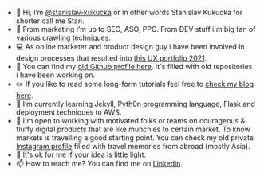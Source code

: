 - 👋 Hi, I’m [@stanislav-kukucka](https://github.com/stanislav-kukucka) or in other words Stanislav Kukucka for shorter call me Stan.
- 👀 From marketing I’m up to SEO, ASO, PPC. From DEV stuff i'm big fan of various crawling techniques.
- 💻 As online marketer and product design guy i have been involved in design processes that resulted into [this UX portfolio 2021](https://drive.google.com/file/d/11dEkD6bjD0k28QWfDdSWs-2KIM5JF9wW/view?usp=sharing).
- 📄 You can find my [old Github profile here](https://github.com/stankukucka). It's filled with old repositories i have been working on.
- ✏️ If you like to read some long-form tutorials feel free to [check my blog here](https://dev.to/stankukucka).
- 🌱 I’m currently learning Jekyll, Pyth0n programming language, Flask and deployment techniques to AWS.
- 💞️ I'm open to working with motivated folks or teams on courageous & fluffy digital products that are like munchies to certain market. To know markets is travelling a good starting point. You can check my old private [Instagram profile](https://instagram.com/minimlboy) filled with travel memories from abroad (mostly Asia).
- 🐢 It's ok for me if your idea is little light.
- 📫 How to reach me? You can find me on [Linkedin](https://www.linkedin.com/in/stankukucka/).

<!---
stanislav-kukucka/stanislav-kukucka.github.io is a ✨ special ✨ repository because its `README.md` (this file) appears on your GitHub profile.
You can click the Preview link to take a look at your changes.
--->
